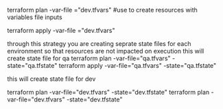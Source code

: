 terraform plan -var-file ="dev.tfvars" #use to create resources with variables file inputs

terraform apply -var-file ="dev.tfvars"

through this strategy you are creating seprate state files for each environment so that resources are not impacted on execution
this will create state file for qa
terraform plan -var-file="qa.tfvars" -state="qa.tfstate"
terraform apply -var-file="qa.tfvars" -state="qa.tfstate"

this will create state file for dev

terraform plan -var-file="dev.tfvars" -state="dev.tfstate"
terraform plan -var-file="dev.tfvars" -state="dev.tfstate"